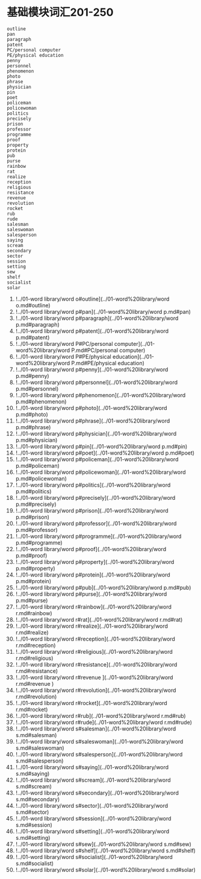 # 基础模块词汇201-250

	outline
	pan
	paragraph
	patent
	PC/personal computer
	PE/physical education
	penny
	personnel
	phenomenon
	photo
	phrase
	physician
	pin
	poet
	policeman
	policewoman
	politics
	precisely
	prison
	professor
	programme
	proof
	property
	protein
	pub
	purse
	rainbow
	rat
	realize
	reception
	religious
	resistance
	revenue 
	revolution
	rocket
	rub
	rude
	salesman
	saleswoman
	salesperson
	saying
	scream
	secondary
	sector
	session
	setting
	sew
	shelf
	socialist
	solar

1. !../01-word library/word o#outline](../01-word%20library/word o.md#outline)
2. !../01-word library/word p#pan](../01-word%20library/word p.md#pan)
3. !../01-word library/word p#paragraph](../01-word%20library/word p.md#paragraph)
4. !../01-word library/word p#patent](../01-word%20library/word p.md#patent)
5. !../01-word library/word P#PC/personal computer](../01-word%20library/word P.md#PC/personal computer)
6. !../01-word library/word P#PE/physical education](../01-word%20library/word P.md#PE/physical education)
7. !../01-word library/word p#penny](../01-word%20library/word p.md#penny)
8. !../01-word library/word p#personnel](../01-word%20library/word p.md#personnel)
9. !../01-word library/word p#phenomenon](../01-word%20library/word p.md#phenomenon)
10. !../01-word library/word p#photo](../01-word%20library/word p.md#photo)
11. !../01-word library/word p#phrase](../01-word%20library/word p.md#phrase)
12. !../01-word library/word p#physician](../01-word%20library/word p.md#physician)
13. !../01-word library/word p#pin](../01-word%20library/word p.md#pin)
14. !../01-word library/word p#poet](../01-word%20library/word p.md#poet)
15. !../01-word library/word p#policeman](../01-word%20library/word p.md#policeman)
16. !../01-word library/word p#policewoman](../01-word%20library/word p.md#policewoman)
17. !../01-word library/word p#politics](../01-word%20library/word p.md#politics)
18. !../01-word library/word p#precisely](../01-word%20library/word p.md#precisely)
19. !../01-word library/word p#prison](../01-word%20library/word p.md#prison)
20. !../01-word library/word p#professor](../01-word%20library/word p.md#professor)
21. !../01-word library/word p#programme](../01-word%20library/word p.md#programme)
22. !../01-word library/word p#proof](../01-word%20library/word p.md#proof)
23. !../01-word library/word p#property](../01-word%20library/word p.md#property)
24. !../01-word library/word p#protein](../01-word%20library/word p.md#protein)
25. !../01-word library/word p#pub](../01-word%20library/word p.md#pub)
26. !../01-word library/word p#purse](../01-word%20library/word p.md#purse)
27. !../01-word library/word r#rainbow](../01-word%20library/word r.md#rainbow)
28. !../01-word library/word r#rat](../01-word%20library/word r.md#rat)
29. !../01-word library/word r#realize](../01-word%20library/word r.md#realize)
30. !../01-word library/word r#reception](../01-word%20library/word r.md#reception)
31. !../01-word library/word r#religious](../01-word%20library/word r.md#religious)
32. !../01-word library/word r#resistance](../01-word%20library/word r.md#resistance)
33. !../01-word library/word r#revenue ](../01-word%20library/word r.md#revenue )
34. !../01-word library/word r#revolution](../01-word%20library/word r.md#revolution)
35. !../01-word library/word r#rocket](../01-word%20library/word r.md#rocket)
36. !../01-word library/word r#rub](../01-word%20library/word r.md#rub)
37. !../01-word library/word r#rude](../01-word%20library/word r.md#rude)
38. !../01-word library/word s#salesman](../01-word%20library/word s.md#salesman)
39. !../01-word library/word s#saleswoman](../01-word%20library/word s.md#saleswoman)
40. !../01-word library/word s#salesperson](../01-word%20library/word s.md#salesperson)
41. !../01-word library/word s#saying](../01-word%20library/word s.md#saying)
42. !../01-word library/word s#scream](../01-word%20library/word s.md#scream)
43. !../01-word library/word s#secondary](../01-word%20library/word s.md#secondary)
44. !../01-word library/word s#sector](../01-word%20library/word s.md#sector)
45. !../01-word library/word s#session](../01-word%20library/word s.md#session)
46. !../01-word library/word s#setting](../01-word%20library/word s.md#setting)
47. !../01-word library/word s#sew](../01-word%20library/word s.md#sew)
48. !../01-word library/word s#shelf](../01-word%20library/word s.md#shelf)
49. !../01-word library/word s#socialist](../01-word%20library/word s.md#socialist)
50. !../01-word library/word s#solar](../01-word%20library/word s.md#solar)
